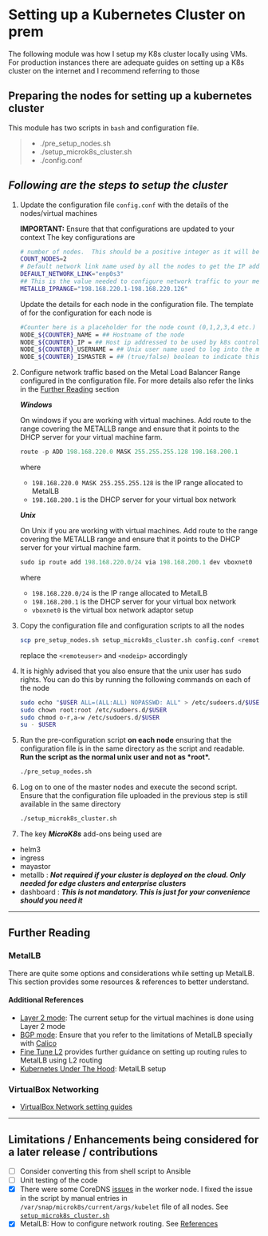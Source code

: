 # Setting up a Kubernetes Cluster on prem

The following module was how I setup my K8s cluster locally using VMs. For production instances there are adequate guides on setting up a K8s cluster on the internet and I recommend referring to those

## Preparing the nodes for setting up a kubernetes cluster

This module has two scripts in `bash` and configuration file.

> - ./pre_setup_nodes.sh
> - ./setup_microk8s_cluster.sh
> - ./config.conf

## **_Following are the steps to setup the cluster_**

1. Update the configuration file `config.conf` with the details of the nodes/virtual machines

   **IMPORTANT:** Ensure that that configurations are updated to your context
   The key configurations are

   ```bash
   # number of nodes.  This should be a positive integer as it will be used in a for loop
   COUNT_NODES=2
   # Default network link name used by all the nodes to get the IP address required by the K8s cluster
   DEFAULT_NETWORK_LINK="enp0s3"
   ## This is the value needed to configure network traffic to your metallb loadbalancer
   METALLB_IPRANGE="198.168.220.1-198.168.220.126"
   ```

   Update the details for each node in the configuration file. The template of for the configuration for each node is

   ```bash
   #Counter here is a placeholder for the node count (0,1,2,3,4 etc.)
   NODE_${COUNTER}_NAME = ## Hostname of the node
   NODE_${COUNTER}_IP = ## Host ip addressed to be used by k8s control plane to communicate
   NODE_${COUNTER}_USERNAME = ## Unix user name used to log into the machine over ssh
   NODE_${COUNTER}_ISMASTER = ## (true/false) boolean to indicate this node is a master node. IMPORTANT to pay attention this is is specified in lower case. If more than one node is marked as master then the k8s will be setup as high availability
   ```

1. Configure network traffic based on the Metal Load Balancer Range configured in the configuration file. For more details also refer the links in the [Further Reading](#further-reading) section

   **_Windows_**

   On windows if you are working with virtual machines. Add route to the range covering the METALLB range and ensure that it points to the DHCP server for your virtual machine farm.

   ```powershell
   route -p ADD 198.168.220.0 MASK 255.255.255.128 198.168.200.1
   ```

   where

   - `198.168.220.0 MASK 255.255.255.128` is the IP range allocated to MetalLB
   - `198.168.200.1` is the DHCP server for your virtual box network

   **_Unix_**

   On Unix if you are working with virtual machines. Add route to the range covering the METALLB range and ensure that it points to the DHCP server for your virtual machine farm.

   ```powershell
   sudo ip route add 198.168.220.0/24 via 198.168.200.1 dev vboxnet0
   ```

   where

   - `198.168.220.0/24` is the IP range allocated to MetalLB
   - `198.168.200.1` is the DHCP server for your virtual box network
   - `vboxnet0` is the virtual box network adaptor setup

1. Copy the configuration file and configuration scripts to all the nodes
   <!-- spell-checker:disable -->

   ```bash
   scp pre_setup_nodes.sh setup_microk8s_cluster.sh config.conf <remoteuser>@<nodeip>:.
   ```

   replace the `<remoteuser>` and `<nodeip>` accordingly
   <!-- spell-checker:enable -->

1. It is highly advised that you also ensure that the unix user has sudo rights. You can do this by running the following commands on each of the node
   <!-- spell-checker:disable -->
   ```bash
   sudo echo "$USER ALL=(ALL:ALL) NOPASSWD: ALL" > /etc/sudoers.d/$USER
   sudo chown root:root /etc/sudoers.d/$USER
   sudo chmod o-r,a-w /etc/sudoers.d/$USER
   su - $USER
   ```
   <!-- spell-checker:enable -->
1. Run the pre-configuration script **on each node** ensuring that the configuration file is in the same directory as the script and readable. **Run the script as the normal unix user and not as \***root**\*.**

   ```bash
   ./pre_setup_nodes.sh
   ```

1. Log on to one of the master nodes and execute the second script. Ensure that the configuration file uploaded in the previous step is still available in the same directory

   ```bash
   ./setup_microk8s_cluster.sh
   ```

1. The key **_MicroK8s_** add-ons being used are

- helm3
- ingress
- mayastor
- metallb : **_Not required if your cluster is deployed on the cloud. Only needed for edge clusters and enterprise clusters_**
- dashboard : **_This is not mandatory. This is just for your convenience should you need it_**

---

## **Further Reading**

### MetalLB

There are quite some options and considerations while setting up MetalLB. This section provides some resources & references to better understand.

#### **Additional References**

- [Layer 2 mode](https://metallb.universe.tf/concepts/layer2/): The current setup for the virtual machines is done using Layer 2 mode
- [BGP mode](https://metallb.universe.tf/concepts/bgp/): Ensure that you refer to the limitations of MetalLB specially with [Calico](https://metallb.universe.tf/configuration/calico/)
- [Fine Tune L2](https://metallb.universe.tf/configuration/_advanced_l2_configuration/) provides further guidance on setting up routing rules to MetalLB using L2 routing
- [Kubernetes Under The Hood](https://mvallim.github.io/kubernetes-under-the-hood/documentation/kube-metallb.html): MetalLB setup

### VirtualBox Networking

- [VirtualBox Network setting guides](https://www.nakivo.com/blog/virtualbox-network-setting-guide/)

---

## **Limitations / Enhancements being considered for a later release / contributions**

- [ ] Consider converting this from shell script to Ansible
- [ ] Unit testing of the code
- [x] There were some CoreDNS [issues](https://kubernetes.io/docs/tasks/administer-cluster/dns-debugging-resolution/#known-issues) in the worker node. I fixed the issue in the script by manual entries in `/var/snap/microk8s/current/args/kubelet` file of all nodes. See [`setup_microk8s_cluster.sh`](./setup_microk8s_cluster.sh#L67)
- [x] MetalLB: How to configure network routing. See [References](#metallb)
